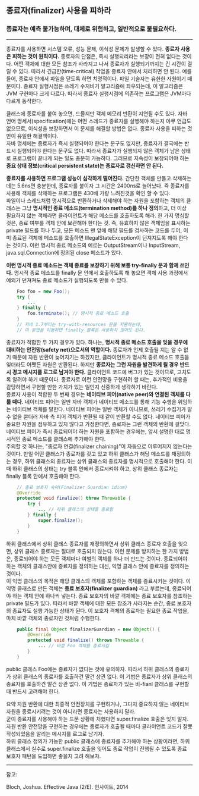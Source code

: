 ## 종료자(finalizer) 사용을 피하라
### 종료자는 예측 불가능하며, 대체로 위험하고, 일반적으로 불필요하다.

----

종료자를 사용하면 시스템 오류, 성능 문제, 이식성 문제가 발생할 수 있다. **종료자 사용은 피하는 것이 원칙이다.** 종료자의 단점은, 즉시 실행되리라는 보장이 전혀 없다는 것이다. 어떤 객체에 대한 모든 참조가 사라지고 나서 종료자가 실행되기까지는 긴 시간이 걸릴 수 있다. 따라서 긴급한(time-critical) 작업을 종료자 안에서 처리하면 안 된다. 예를 들어, 종료자 안에서 파일을 닫도록 하면 치명적이다. 파일 기술자는 유한한 자원이기 때문이다.
종료자 실행시점은 쓰레기 수지비기 알고리즘에 좌우되는데, 이 알고리즘은 JVM 구현마다 크게 다르다. 따라서 종료자 실행시점에 의존하는 프로그램은 JVM마다 다르게 동작한다.

클래스에 종료자를 붙여 놓으면, 드물지만 객체 메모리 반환이 지연될 수도 있다. 자바 언어 명세서(specification)에는 어떤 스레드가 종료자를 실행해야 하는지 아무 언급도 없으므로, 이식성을 보장하면서 이 문제를 해결할 방법은 없다. 종료자 사용을 피하는 것만이 유일한 해결책이다.  
자바 명세에는 종료자가 즉시 실행되어야 한다는 문구도 없지만, 종료자가 결국에는 반드시 실행되어야 한다는 문구도 없다. 따라서 종료자가 실행되지 않은 객체가 남은 상태로 프로그램이 끝나게 되는 일도 충분히 가능하다. 그러므로 지속성이 보장되어야 하는 **중요 상태 정보(critical persistent state)는 종료자로 갱신하면 안 된다.** 

**종료자를 사용하면 프로그램 성능이 심각하게 떨어진다.** 간단한 객체를 만들고 삭제하는 데는 5.6ns면 충분한데, 종료자를 붙이자 그 시간은 2400ns로 늘어났다. 즉 종료자를 사용해 객체를 삭제하는 프로그램은 430배 가량 느려진것을 확인 할 수 있다.  
파일이나 스레드처럼 명시적으로 반환하거나 삭제해야 하는 자원을 포함하는 객체의 클래스는 그냥 **명시적인 종료 메소드(termination method)를 하나 정의**하고, 더 이상 필요하지 않는 객체라면 클라이언트가 해당 메소드를 호출하도록 해라. 한 가지 명심할 것은, 종료 여부를 객체 안에 보관해야 한다는 것. 즉, 유효하지 않은 객체임을 표시하는 private 필드를 하나 두고, 모든 메소드 맨 앞에 해당 필드를 검사하는 코드를 두어, 이미 종료된 객체에 메소드를 호출하면 IllegalStateException이 던져지도록 해야 한다는 것이다. 이런 명시적 종료 메소드의 예로는 OutputStream이나 InputStream, java.sql.Connection에 정의된 close 메소드가 있다.  

**이런 명시적 종료 메소드는 객체 종료를 보장하기 위해 보통 try-finally 문과 함께 쓰인다.** 명시적 종료 메소드를 finally 문 안에서 호출하도록 해 놓으면 객체 사용 과정에서 예외가 던져져도 종료 메소드가 실행되도록 만들 수 있다.
```java
    Foo foo = new Foo();
    try {
        ...
    } finally {
        foo.terminate(); // 명시적 종료 메소드 호출
    }
    // 자바 1.7부터는 try-with-resources 문을 지원하는데,
    // 이 문법을 이용하면 finally 블록은 사용하지 않아도 된다.
```

종료자가 적합한 두 가지 경우가 있다. 하나는, **명시적 종료 메소드 호출을 잊을 경우에 대비하는 안전망(safety net)으로서의 역할이다.** 종료자가 언제 호출될 지는 알 수 없기 때문에 자원 반환이 늦어지기는 하겠지만, 클라이언트가 명시적 종료 메소드 호출을 잊더라도 어쨋든 자원은 반환된다. 하지만 **종료자는 그런 자원을 발견하게 될 경우 반드시 경고 메시지를 로그로 남겨야 한다.** 클라이언트 코드에 버그가 있는 것이므로, 고치도록 알려야 하기 때문이다. 종료자로 이런 안전망을 구현하려 할 때는, 추가적인 비용을 감당하면서 구현할 만한 가치가 있는 일인지 신중하게 생각하기 바란다.  
종료자 사용이 적합한 두 번째 경우는 **네이티브 피어(native peer)와 연결된 객체를 다룰 때다.** 네이티브 피어는 일반 자바 객체가 네이티브 메소드를 통해 기능 수행을 위임하는 네이티브 객체를 말한다. 네이티브 피어는 일반 객체가 아니므로, 쓰레기 수집기가 알 수 없을 뿐더러 자바 측 피어 객체가 반환될 때 같이 반환할 수도 없다. 네이티브 피어가 중요한 자원을 점유하고 있지 않다고 가정한다면, 종료자는 그런 객체의 반환에 걸맞다. 네이티브 피어가 즉시 종료되어야 하는 자원을 포함하는 경우에는, 앞서 설명한 대로 명시적인 종료 메소드를 클래스에 추가해야 한다.  
주의할 것 하나는, "종료자 연결(finalizer chaining)"이 자동으로 이루어지지 않는다는 것이다. 만일 어떤 클래스가 종료자를 갖고 있고 하위 클래스가 해당 메소드를 재정의하는 경우, 하위 클래스의 종료자는 상위 클래스의 종료자를 명시적으로 호출해야 한다. 이때 하위 클래스의 상태는 try 블록 안에서 종료시켜야 하고, 상위 클래스 종료자는 finally 블록 안에서 호출해야 한다.

```java
    // 종료 보호자 숙어(Finalizer Guardian idiom)
    @Override
    protected void finalize() throw Throwable {
        try {
            ... // 하위 클래스의 상태를 종료함
        } finally {
            super.finalize();
        }
    }
```

하위 클래스에서 상위 클래스 종료자를 재정의하면서 상위 클래스 종료자 호출을 잊으면, 상위 클래스 종료자는 절대로 호출되지 않는다. 이런 문제를 방지하는 한 가지 방법은, 종료되어야 하는 모든 객체마다 여벌의 객체를 하나 더 만드는 것이다. 종료되어야 하는 객체의 클래스안에 종료자를 정의하는 대신, 익명 클래스 안에 종료자를 정의하는 것이다.  
이 익명 클래스의 목적은 해당 클래스의 객체를 포함하는 객체를 종료시키는 것이다. 이 익명 클래스로 만든 객체는 **종료 보호자(finalizer guardian)** 라고 부르는데, 종료되어야 하는 객체 안에 하나씩 넣는다. 종료 보호자의 바깥 객체에는 종료 보호자를 참조하는 private 필드가 있다. 따라서 바깥 객체에 대한 모든 참조가 사라지는 순간, 종료 보호자의 종료자도 실행 가능한 상태가 된다. 이 보호자 객체의 종료자는 필요한 종료 작업을, 마치 바깥 객체의 종료자인 것처럼 수행한다.

```java
    public final Object finalizerGuardian = new Object() {
        @Override
        protected void finalize() throws Throwable {
            ... // 바깥 Foo 객체를 종료시킴
        }
    }
```

public 클래스 Foo에는 종료자가 없다는 것에 유의하자. 따라서 하위 클래스의 종료자가 상위 클래스의 종료자를 호출하건 말건 상관 없다. 이 기법은 종료자가 상위 클래스의 종료자를 호출하건 말건 상관 없다. 이 기법은 종료자가 있는 비-fianl 클래스를 구현할 때 반드시 고려해야 한다.

요약
자원 반환에 대한 최종적 안전장치를 구현하거나, 그다지 중요하지 않는 네이티브 자원을 종료시키려는 것이 아니라면 종료자는 사용하지 말라.  
굳이 종료자를 사용해야 하는 드문 상황에 처했다면 super.finalize 호출은 잊지 말자. 자원 반환 안전망을 구현하는 경우에는 종료자가 호출될 때마다 클라이언트 코드가 잘못 작성되었음을 알리는 메시지를 로그로 남기자.  
하위 클래스 정의가 가능한 public 클래스에 종료자를 추가해야 하는 상황이라면, 하위 클래스에서 실수로 super.finalize 호출을 잊어도 종료 작업이 진행될 수 있도록 종료 보호자 패턴을 도입하면 좋을지 고려 해보자.

-----

참고: 

Bloch, Joshua. Effective Java (2/E). 인사이트, 2014
